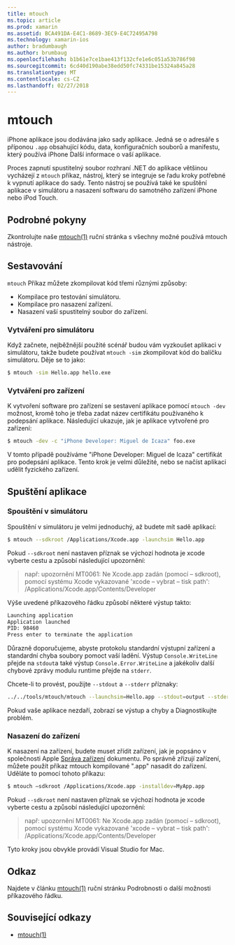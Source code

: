```yaml
---
title: mtouch
ms.topic: article
ms.prod: xamarin
ms.assetid: BCA491DA-E4C1-8689-3EC9-E4C72495A798
ms.technology: xamarin-ios
author: bradumbaugh
ms.author: brumbaug
ms.openlocfilehash: b1b61e7ce1bae413f132cfe1e6c051a53b786f98
ms.sourcegitcommit: 6cd40d190abe38edd50fc74331be15324a845a28
ms.translationtype: MT
ms.contentlocale: cs-CZ
ms.lasthandoff: 02/27/2018
---
```

# <a name="mtouch"></a>mtouch


iPhone aplikace jsou dodávána jako sady aplikace. Jedná se o adresáře s příponou `.app` obsahující kódu, data, konfiguračních souborů a manifestu, který používá iPhone Další informace o vaší aplikace.

Proces zapnutí spustitelný soubor rozhraní .NET do aplikace většinou vycházejí z `mtouch` příkaz, nástroj, který se integruje se řadu kroky potřebné k vypnutí aplikace do sady. Tento nástroj se používá také ke spuštění aplikace v simulátoru a nasazení softwaru do samotného zařízení iPhone nebo iPod Touch.


## <a name="detailed-instructions"></a>Podrobné pokyny

Zkontrolujte naše [mtouch(1)](http://docs.go-mono.com/?link=man%3amtouch(1)) ruční stránka s všechny možné používá mtouch nástroje.


## <a name="building"></a>Sestavování

`mtouch` Příkaz můžete zkompilovat kód třemi různými způsoby:

-  Kompilace pro testování simulátoru.
-  Kompilace pro nasazení zařízení.
-  Nasazení vaší spustitelný soubor do zařízení.


### <a name="building-for-the-simulator"></a>Vytváření pro simulátoru

Když začnete, nejběžnější použité scénář budou vám vyzkoušet aplikaci v simulátoru, takže budete používat `mtouch -sim` zkompilovat kód do balíčku simulátoru. Děje se to jako:

```bash
$ mtouch -sim Hello.app hello.exe
```

### <a name="building-for-the-device"></a>Vytváření pro zařízení

K vytvoření software pro zařízení se sestavení aplikace pomocí `mtouch -dev` možnost, kromě toho je třeba zadat název certifikátu používaného k podepsání aplikace. Následující ukazuje, jak je aplikace vytvořené pro zařízení:

```bash
$ mtouch -dev -c "iPhone Developer: Miguel de Icaza" foo.exe
```

V tomto případě používáme "iPhone Developer: Miguel de Icaza" certifikát pro podepsání aplikace. Tento krok je velmi důležité, nebo se načíst aplikaci udělit fyzického zařízení.

 <a name="Running_your_Application" />


## <a name="running-your-application"></a>Spuštění aplikace


### <a name="launching-on-the-simulator"></a>Spouštění v simulátoru

Spouštění v simulátoru je velmi jednoduchý, až budete mít sadě aplikací:

```bash
$ mtouch --sdkroot /Applications/Xcode.app -launchsim Hello.app 
```

Pokud `--sdkroot` není nastaven příznak se výchozí hodnota je xcode vyberte cestu a způsobí následující upozornění:

> např: upozornění MT0061: Ne Xcode.app zadán (pomocí – sdkroot), pomocí systému Xcode vykazované 'xcode – vybrat – tisk path': /Applications/Xcode.app/Contents/Developer 

Výše uvedené příkazového řádku způsobí některé výstup takto:

```bash
Launching application
Application launched
PID: 98460
Press enter to terminate the application
```



Důrazně doporučujeme, abyste protokolu standardní výstupní zařízení a standardní chyba soubory pomoct vaší ladění. Výstup `Console.WriteLine` přejde na `stdout`a také výstup `Console.Error.WriteLine` a jakékoliv další chybové zprávy modulu runtime přejde na `stderr`.

Chcete-li to provést, použijte `--stdout` a `--stderr` příznaky:

```bash
../../tools/mtouch/mtouch --launchsim=Hello.app --stdout=output --stderr=error
```

Pokud vaše aplikace nezdaří, zobrazí se výstup a chyby a Diagnostikujte problém.


### <a name="deploying-to-a-device"></a>Nasazení do zařízení

K nasazení na zařízení, budete muset zřídit zařízení, jak je popsáno v společnosti Apple [Správa zařízení](http://developer.apple.com/library/ios/#documentation/Xcode/Conceptual/ios_development_workflow/00-About_the_iOS_Application_Development_Workflow/introduction.html) dokumentu. Po správně zřizují zařízení, můžete použít příkaz mtouch kompilované ".app" nasadit do zařízení. Uděláte to pomocí tohoto příkazu:

```bash
$ mtouch —sdkroot /Applications/Xcode.app -installdev=MyApp.app
```

Pokud `--sdkroot` není nastaven příznak se výchozí hodnota je xcode vyberte cestu a způsobí následující upozornění:

> např: upozornění MT0061: Ne Xcode.app zadán (pomocí – sdkroot), pomocí systému Xcode vykazované 'xcode – vybrat – tisk path': /Applications/Xcode.app/Contents/Developer 

Tyto kroky jsou obvykle provádí Visual Studio for Mac.

## <a name="reference"></a>Odkaz

Najdete v článku [mtouch(1)](http://docs.go-mono.com/?link=man%3amtouch(1)) ruční stránku Podrobnosti o další možnosti příkazového řádku.



## <a name="related-links"></a>Související odkazy

- [mtouch(1)](http://iosapi.xamarin.com/?link=man%3amtouch(1))
